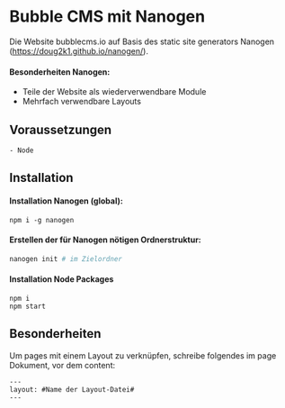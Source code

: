 # Bubble CMS mit Nanogen

Die Website bubblecms.io auf Basis des static site generators Nanogen (https://doug2k1.github.io/nanogen/).

#### Besonderheiten Nanogen:

- Teile der Website als wiederverwendbare Module
- Mehrfach verwendbare Layouts

## Voraussetzungen

```
- Node
```

## Installation

#### Installation Nanogen (global):

```
npm i -g nanogen
```

#### Erstellen der für Nanogen nötigen Ordnerstruktur:

```bash
nanogen init # im Zielordner
```

#### Installation Node Packages

```
npm i
npm start
```


## Besonderheiten

Um pages mit einem Layout zu verknüpfen, schreibe folgendes im page Dokument, vor dem content:

```
---
layout: #Name der Layout-Datei#
---
```